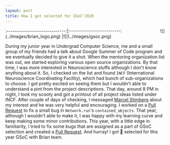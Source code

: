 ```yaml
---
layout: post
title: How I got selected for GSoC'2020
---
```


<p style='text-align: justify;'>
:-----------------------------:|:-------------------------:
![](../images/brian_logo.png)  |![](../images/gsoc.png)

During my junior year in Undergrad Computer Science, me and a small group of my friends had a talk 
about Google Summer of Code program and we eventually decided to give it a shot. When the mentoring 
organization list was out, we started exploring various open source organizations. By that time, I 
was more interested in Neuroscience stuffs although I don't know anything about it. So, I checked on 
the list and found `INCF` (International Neuroscience Coordinating Facility), which had bunch of 
sub-organizations to choose. I got pretty excited on seeing them but I wouldn't able to understand a 
pint from the project descriptions. That day, around 8 PM in night, I took my scooty and got a printout 
of all project ideas listed under INCF. After couple of days of checking, I messaged 
[Marcel Stimberg](https://github.com/mstimberg) about my interest and he was very helpful and encouraging. 
I worked on a [Pull Request](https://github.com/brian-team/brian2/pull/1069) to fix a small bug in `Network.run`'s 
`contained_objects`. That year, although I wouldn't able to make it, I was happy with my learning curve 
and keep making some minor contributions. This year, with a little edge in familiarity, I tried to fix 
some bugs that are assigned as a part of GSoC selection and created a 
[Pull Request](https://github.com/brian-team/brian2/pull/1176). And hurray! I got :partying_face: selected for 
this year GSoC with Brian team.
</p>